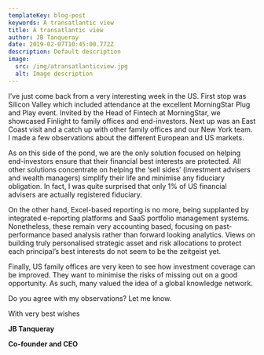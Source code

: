```yaml
---
templateKey: blog-post
keywords: A transatlantic view
title: A transatlantic view
author: JB Tanqueray
date: 2019-02-07T10:45:00.772Z
description: Default description
image:
  src: /img/atransatlanticview.jpg
  alt: Image description
---
```

I’ve just come back from a very interesting week in the US. First stop was Silicon Valley which included attendance at the excellent MorningStar Plug and Play event. Invited by the Head of Fintech at MorningStar, we showcased Finlight to family offices and end-investors. Next up was an East Coast visit and a catch up with other family offices and our New York team. I made a few observations about the different European and US markets.

As on this side of the pond, we are the only solution focused on helping end-investors ensure that their financial best interests are protected. All other solutions concentrate on helping the ‘sell sides’ (investment advisers and wealth managers) simplify their life and minimise any fiduciary obligation. In fact, I was quite surprised that only 1% of US financial advisers are actually registered fiduciary.

On the other hand, Excel-based reporting is no more, being supplanted by integrated e-reporting platforms and SaaS portfolio management systems. Nonetheless, these remain very accounting based, focusing on past-performance based analysis rather than forward looking analytics. Views on building truly personalised strategic asset and risk allocations to protect each principal’s best interests do not seem to be the zeitgeist yet.

Finally, US family offices are very keen to see how investment coverage can be improved. They want to minimise the risks of missing out on a good opportunity. As such, many valued the idea of a global knowledge network.

Do you agree with my observations? Let me know.

With very best wishes

**JB Tanqueray**

**Co-founder and CEO**